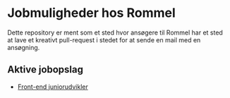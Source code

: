 # Jobmuligheder hos Rommel
Dette repository er ment som et sted hvor ansøgere til Rommel har et sted at lave et kreativt pull-request i stedet for at sende en mail med en ansøgning.

## Aktive jobopslag

* [Front-end juniorudvikler](https://rommel.dk/front-udvikler-soegelyset/)
